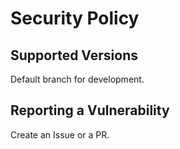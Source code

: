 # Security Policy

## Supported Versions

Default branch for development.

## Reporting a Vulnerability

Create an Issue or a PR.
